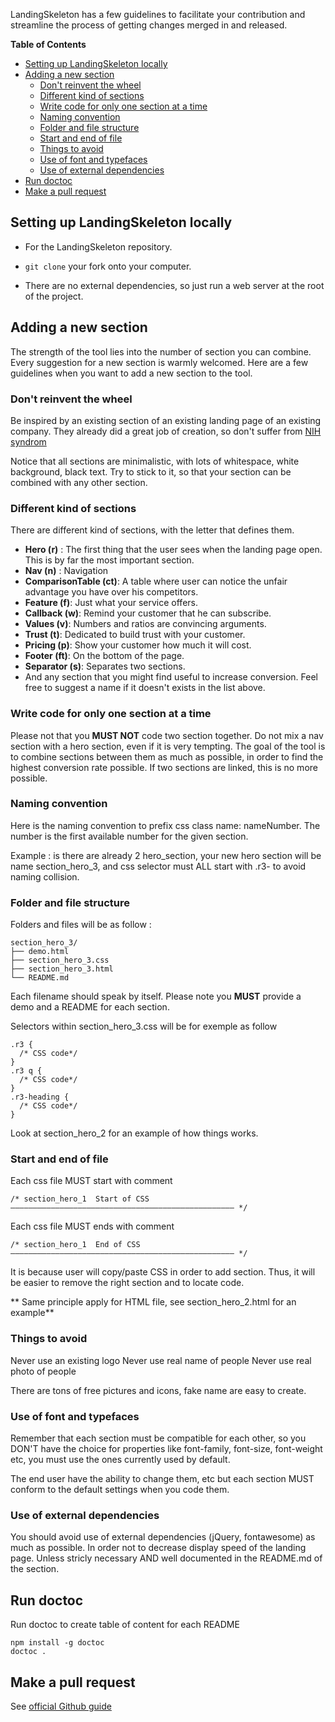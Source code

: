 LandingSkeleton has a few guidelines to facilitate your contribution and streamline
the process of getting changes merged in and released.

<!-- START doctoc generated TOC please keep comment here to allow auto update -->
<!-- DON'T EDIT THIS SECTION, INSTEAD RE-RUN doctoc TO UPDATE -->
**Table of Contents**

- [Setting up LandingSkeleton locally](#setting-up-landingskeleton-locally)
- [Adding a new section](#adding-a-new-section)
  - [Don't reinvent the wheel](#dont-reinvent-the-wheel)
  - [Different kind of sections](#different-kind-of-sections)
  - [Write code for only one section at a time](#write-code-for-only-one-section-at-a-time)
  - [Naming convention](#naming-convention)
  - [Folder and file structure](#folder-and-file-structure)
  - [Start and end of file](#start-and-end-of-file)
  - [Things to avoid](#things-to-avoid)
  - [Use of font and typefaces](#use-of-font-and-typefaces)
  - [Use of external dependencies](#use-of-external-dependencies)
- [Run doctoc](#run-doctoc)
- [Make a pull request](#make-a-pull-request)

<!-- END doctoc generated TOC please keep comment here to allow auto update -->


## Setting up LandingSkeleton locally

* For the LandingSkeleton repository.

* `git clone` your fork onto your computer.

* There are no external dependencies, so just run a web server at the root of the project.

## Adding a new section

The strength of the tool lies into the number of section you can combine.
Every suggestion for a new section is warmly welcomed.
Here are a few guidelines when you want to add a new section to the tool.


### Don't reinvent the wheel

Be inspired by an existing section of an existing landing page of an existing company. They already did a great job of creation, so don't suffer from [NIH syndrom](https://en.wikipedia.org/wiki/Not_invented_here)

Notice that all sections are minimalistic, with lots of whitespace, white background, black text. Try to stick to it, so that your section can be combined with any other section.


### Different kind of sections

There are different kind of sections, with the letter that defines them.

 * **Hero (r)** : The first thing that the user sees when the landing page open. This is by far the most important section.
 * **Nav (n)** : Navigation
 * **ComparisonTable (ct)**: A table where user can notice the unfair advantage you have over his competitors.
 * **Feature (f)**: Just what your service offers.
 * **Callback (w)**: Remind your customer that he can subscribe.
 * **Values (v)**: Numbers and ratios are convincing arguments.
 * **Trust (t)**: Dedicated to build trust with your customer.
 * **Pricing (p)**: Show your customer how much it will cost.
 * **Footer (ft)**: On the bottom of the page.
 * **Separator (s)**: Separates two sections.
 * And any section that you might find useful to increase conversion. Feel free to suggest a name if it doesn't exists in the list above.


### Write code for only one section at a time

 Please not that you **MUST NOT** code two section together. Do not mix a nav section with a hero section, even if it is very tempting. The goal of the tool is to combine sections between them as much as possible, in order to find the highest conversion rate possible. If two sections are linked, this is no more possible.

### Naming convention

Here is the naming convention to prefix css class name: nameNumber. The number is the first available number for the given section.

Example : is there are already 2 hero_section, your new hero section will be name section_hero_3, and css selector must ALL start with .r3- to avoid naming collision.

### Folder and file structure

Folders and files will be as follow :

```
section_hero_3/
├── demo.html
├── section_hero_3.css
├── section_hero_3.html
└── README.md
```

Each filename should speak by itself. Please note you **MUST** provide a demo and a README for each section.

Selectors within section_hero_3.css will be for exemple as follow

```
.r3 {
  /* CSS code*/
}
.r3 q {
  /* CSS code*/
}
.r3-heading {
  /* CSS code*/
}
```

Look at section_hero_2 for an example of how things works.


### Start and end of file

Each css file MUST start with comment

```
/* section_hero_1  Start of CSS
–––––––––––––––––––––––––––––––––––––––––––––––––– */
```

Each css file MUST ends with comment

```
/* section_hero_1  End of CSS
–––––––––––––––––––––––––––––––––––––––––––––––––– */
```

It is because user will copy/paste CSS in order to add section.
Thus, it will be easier to remove the right section and to locate code.

** Same principle apply for HTML file, see section_hero_2.html for an example**

### Things to avoid

Never use an existing logo
Never use real name of people
Never use real photo of people

There are tons of free pictures and icons, fake name are easy to create.

### Use of font and typefaces

Remember that each section must be compatible for each other, so you DON'T have the choice for properties like font-family, font-size, font-weight etc, you must use the ones currently used by default.

The end user have the ability to change them, etc but each section MUST conform to the default settings when you code them.

### Use of external dependencies

You should avoid use of external dependencies (jQuery, fontawesome) as much as possible. In order not to decrease display speed of the landing page. Unless stricly necessary AND well documented in the README.md of the section.

## Run doctoc

Run doctoc to create table of content for each README

```
npm install -g doctoc
doctoc .
```

## Make a pull request

See [official Github guide](https://help.github.com/articles/using-pull-requests/)



